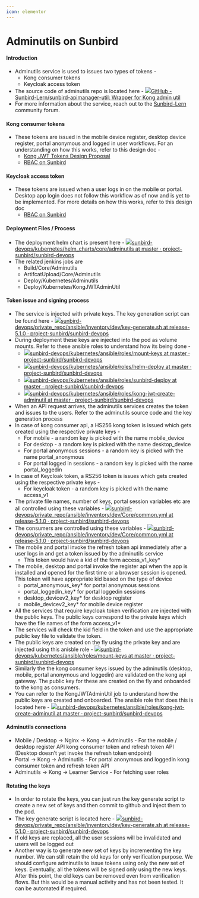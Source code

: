 ```yaml
---
icon: elementor
---
```


# Adminutils on Sunbird

#### Introduction <a href="#introduction" id="introduction"></a>

* Adminutils service is used to issues two types of tokens -
  * Kong consumer tokens
  * Keycloak access token
* The source code of adminutils repo is located here - [![](https://github.com/fluidicon.png)GitHub - Sunbird-Lern/sunbird-apimanager-util: Wrapper for Kong admin util](https://github.com/Sunbird-Lern/sunbird-apimanager-util)
* For more information about the service, reach out to the [Sunbird-Lern](https://github.com/orgs/Sunbird-Lern/discussions) community forum.

#### Kong consumer tokens <a href="#kong-consumer-tokens" id="kong-consumer-tokens"></a>

* These tokens are issued in the mobile device register, desktop device register, portal anonymous and logged in user workflows. For an understanding on how this works, refer to this design doc -
  * [Kong JWT Tokens Design Proposal](https://project-sunbird.atlassian.net/wiki/spaces/DevOps/pages/1463746630)
  * [RBAC on Sunbird](https://project-sunbird.atlassian.net/wiki/spaces/DevOps/pages/2849308673)

#### Keycloak access token <a href="#keycloak-access-token" id="keycloak-access-token"></a>

* These tokens are issued when a user logs in on the mobile or portal. Desktop app login does not follow this workflow as of now and is yet to be implemented. For more details on how this works, refer to this design doc
  * [RBAC on Sunbird](https://project-sunbird.atlassian.net/wiki/spaces/DevOps/pages/2849308673)

#### Deployment Files / Process <a href="#deployment-files-process" id="deployment-files-process"></a>

* The deployment helm chart is present here - [![](https://github.com/fluidicon.png)sunbird-devops/kubernetes/helm\_charts/core/adminutils at master · project-sunbird/sunbird-devops](https://github.com/project-sunbird/sunbird-devops/tree/master/kubernetes/helm\_charts/core/adminutils)
* The related jenkins jobs are
  * Build/Core/Adminutils
  * ArtifcatUpload/Core/Adminutils
  * Deploy/Kubernetes/Adminutils
  * Deploy/Kubernetes/KongJWTAdminUtil

#### Token issue and signing process <a href="#token-issue-and-signing-process" id="token-issue-and-signing-process"></a>

* The service is injected with private keys. The key generation script can be found here - [![](https://github.com/fluidicon.png)sunbird-devops/private\_repo/ansible/inventory/dev/key-generate.sh at release-5.1.0 · project-sunbird/sunbird-devops](https://github.com/project-sunbird/sunbird-devops/blob/release-5.1.0/private\_repo/ansible/inventory/dev/key-generate.sh)
* During deployment these keys are injected into the pod as volume mounts. Refer to these ansible roles to understand how its being done -
  * [![](https://github.com/fluidicon.png)sunbird-devops/kubernetes/ansible/roles/mount-keys at master · project-sunbird/sunbird-devops](https://github.com/project-sunbird/sunbird-devops/tree/master/kubernetes/ansible/roles/mount-keys)
  * [![](https://github.com/fluidicon.png)sunbird-devops/kubernetes/ansible/roles/helm-deploy at master · project-sunbird/sunbird-devops](https://github.com/project-sunbird/sunbird-devops/tree/master/kubernetes/ansible/roles/helm-deploy)
  * [![](https://github.com/fluidicon.png)sunbird-devops/kubernetes/ansible/roles/sunbird-deploy at master · project-sunbird/sunbird-devops](https://github.com/project-sunbird/sunbird-devops/tree/master/kubernetes/ansible/roles/sunbird-deploy)
  * [![](https://github.com/fluidicon.png)sunbird-devops/kubernetes/ansible/roles/kong-jwt-create-adminutil at master · project-sunbird/sunbird-devops](https://github.com/project-sunbird/sunbird-devops/tree/master/kubernetes/ansible/roles/kong-jwt-create-adminutil)
* When an API request arrives, the adminutils services creates the token and issues to the users. Refer to the adminutils source code and the key generation process
* In case of kong consumer api, a HS256 kong token is issued which gets created using the respective private keys -
  * For mobile - a random key is picked with the name mobile\_device
  * For desktop - a random key is picked with the name desktop\_device
  * For portal anonymous sessions - a random key is picked with the name portal\_anonymous
  * For portal logged in sessions - a random key is picked with the name portal\_loggedin
* In case of Keycloak token, a RS256 token is issues which gets created using the respective private keys -
  * For keycloak token - a random key is picked with the name access\_v1
* The private file names, number of keys, portal session variables etc are all controlled using these variables - [![](https://github.com/fluidicon.png)sunbird-devops/private\_repo/ansible/inventory/dev/Core/common.yml at release-5.1.0 · project-sunbird/sunbird-devops](https://github.com/project-sunbird/sunbird-devops/blob/release-5.1.0/private\_repo/ansible/inventory/dev/Core/common.yml#L446-L477)
* The consumers are controlled using these variables - [![](https://github.com/fluidicon.png)sunbird-devops/private\_repo/ansible/inventory/dev/Core/common.yml at release-5.1.0 · project-sunbird/sunbird-devops](https://github.com/project-sunbird/sunbird-devops/blob/release-5.1.0/private\_repo/ansible/inventory/dev/Core/common.yml#L366-L403)
* The mobile and portal invoke the refresh token api immediately after a user logs in and get a token issued by the adminutils service
  * This token would have a kid of the form access\_v1\_key\*
* The mobile, desktop and portal invoke the register api when the app is installed and opened for the first time or a browser session is opened. This token will have appropriate kid based on the type of device
  * portal\_anonymous\_key\* for portal anonymous sessions
  * portal\_loggedin\_key\* for portal loggedin sessions
  * desktop\_devicev2\_key\* for desktop register
  * mobile\_devicev2\_key\* for mobile device register
* All the services that require keycloak token verification are injected with the public keys. The public keys correspond to the private keys which have the file names of the form access\_v1\*
* The services will check the kid field in the token and use the appropriate public key file to validate the token.
* The public keys are created on the fly using the private key and are injected using this anisble role - [![](https://github.com/fluidicon.png)sunbird-devops/kubernetes/ansible/roles/mount-keys at master · project-sunbird/sunbird-devops](https://github.com/project-sunbird/sunbird-devops/tree/master/kubernetes/ansible/roles/mount-keys)
* Similarly the the kong consumer keys issued by the adminutils (desktop, mobile, portal anonymous and loggedin) are validated on the kong api gateway. The public key for these are created on the fly and onboarded to the kong as consumers.
* You can refer to the KongJWTAdminUtil job to understand how the public keys are created and onboarded. The ansible role that does this is located here - [![](https://github.com/fluidicon.png)sunbird-devops/kubernetes/ansible/roles/kong-jwt-create-adminutil at master · project-sunbird/sunbird-devops](https://github.com/project-sunbird/sunbird-devops/tree/master/kubernetes/ansible/roles/kong-jwt-create-adminutil)

#### Adminutils connections <a href="#adminutils-connections" id="adminutils-connections"></a>

* Mobile / Desktop → Nginx → Kong → Adminutils - For the mobile / desktop register API kong consumer token and refresh token API (Desktop doesn’t yet invoke the refresh token endpoint)
* Portal → Kong → Adminutils - For portal anonymous and loggedin kong consumer token and refresh token API
* Adminutils → Kong → Learner Service - For fetching user roles

#### Rotating the keys <a href="#rotating-the-keys" id="rotating-the-keys"></a>

* In order to rotate the keys, you can just run the key generate script to create a new set of keys and then commit to github and inject them to the pod.
* The key generate script is located here - [![](https://github.com/fluidicon.png)sunbird-devops/private\_repo/ansible/inventory/dev/key-generate.sh at release-5.1.0 · project-sunbird/sunbird-devops](https://github.com/project-sunbird/sunbird-devops/blob/release-5.1.0/private\_repo/ansible/inventory/dev/key-generate.sh)
* If old keys are replaced, all the user sessions will be invalidated and users will be logged out
* Another way is to generate new set of keys by incrementing the key number. We can still retain the old keys for only verification purpose. We should configure adminutils to issue tokens using only the new set of keys. Eventually, all the tokens will be signed only using the new keys. After this point, the old keys can be removed even from verification flows. But this would be a manual activity and has not been tested. It can be automated if required.
